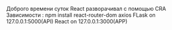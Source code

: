 Доброго времени суток React разворачивал с помощью CRA
Зависимости : npm install react-router-dom axios
FLask on 127.0.0.1:5000(API)
React on 127.0.0.1:3000(APP)
